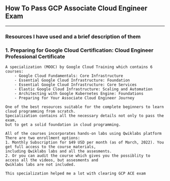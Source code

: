 ## How To Pass GCP Associate Cloud Engineer Exam

***

### Resources I have used and a brief description of them

### 1. Preparing for Google Cloud Certification: Cloud Engineer Professional Certificate
```
A specialization (MOOC) by Google Cloud Training which contains 6 courses:
    - Google Cloud Fundamentals: Core Infrastructure
    - Essential Google Cloud Infrastructure: Foundation
    - Essential Google Cloud Infrastructure: Core Services
    - Elastic Google Cloud Infrastructure: Scaling and Automation
    - Architecting with Google Kubernetes Engine: Foundations
    - Preparing for Your Associate Cloud Engineer Journey

One of the best resources suitable for the complete beginners to learn cloud programming from scratch. 
Specialization contains all the necessary details not only to pass the exam, 
but to get a solid foundation in cloud programming.

All of the courses incorporates hands-on labs using Qwiklabs platform
There are two enrollment options:
1. Monthly Subscription for $49 USD per month (as of March, 2022). You get full access to the course materials,
including Qwiklabs labs and all the assesments.
2. Or you can audit the course which gives you the possiblity to access all the videos, but assesments and
Qwiklabs labs are not included.

This specialization helped me a lot with clearing GCP ACE exam
```
